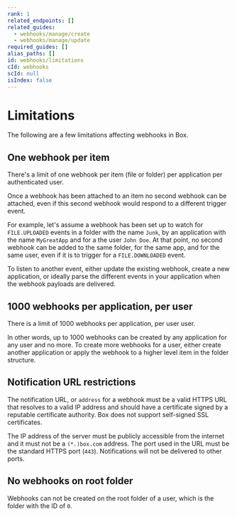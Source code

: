 ```yaml
---
rank: 1
related_endpoints: []
related_guides:
  - webhooks/manage/create
  - webhooks/manage/update
required_guides: []
alias_paths: []
id: webhooks/limitations
cId: webhooks
scId: null
isIndex: false
---
```


# Limitations

The following are a few limitations affecting webhooks in Box.

## One webhook per item

There's a limit of one webhook per item (file or folder) per application per
authenticated user.

Once a webhook has been attached to an item no second webhook can be attached,
even if this second webhook would respond to a different trigger event.

For example, let's assume a webhook has been set up to watch for `FILE.UPLOADED`
events in a folder with the name `Junk`, by an application with the name
`MyGreatApp` and for a the user `John Doe`. At that point, no second webhook can
be added to the same folder, for the same app, and for the same user, even if it
is to trigger for a `FILE.DOWNLOADED` event.

To listen to another event, either update the existing webhook, create a new
application, or ideally parse the different events in your application when the
webhook payloads are delivered.

## 1000 webhooks per application, per user

There is a limit of 1000 webhooks per application, per user user.

In other words, up to 1000 webhooks can be created by any application for any
user and no more. To create more webhooks for a user, either create another
application or apply the webhook to a higher level item in the folder structure.

## Notification URL restrictions

The notification URL, or `address` for a webhook must be a valid HTTPS URL that
resolves to a valid IP address and should have a certificate signed by a
reputable certificate authority. Box does not support self-signed SSL
certificates.

The IP address of the server must be publicly accessible from the internet and
it must not be a `(*.)box.com` address. The port used in the URL must be the
standard HTTPS port (`443`). Notifications will not be delivered to other ports.

## No webhooks on root folder

Webhooks can not be created on the root folder of a user, which is the folder
with the ID of `0`.
